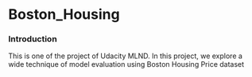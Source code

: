 # Boston_Housing

### Introduction
This is one of the project of Udacity MLND.
In this project, we explore a wide technique of model evaluation using Boston Housing Price dataset
